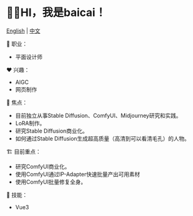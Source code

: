 # 👋🏻HI，我是baicai！

[English](/README.md) | [中文](/Chinese.md)

💼 职业：

- 平面设计师

❤️ 兴趣：

- AIGC
- 网页制作

🤖 焦点：

- 目前独立从事Stable Diffusion、ComfyUI、Midjourney研究和实践。
- LoRA制作。
- 研究Stable Diffusion商业化。
- 如何通过Stable Diffusion生成超高质量（高清到可以看清毛孔）的人物。

🏗️ 目前重点：

- 研究ComfyUI商业化。
- 使用ComfyUI通过IP-Adapter快速批量产出可用素材
- 使用ComfyUI批量修复全身。

🌟 技能：

- Vue3


